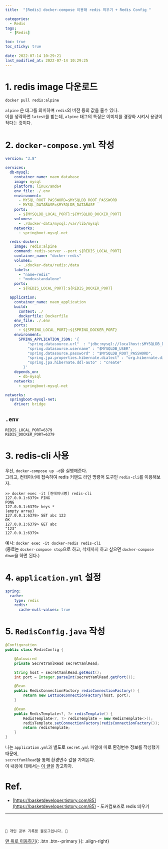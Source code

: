 ```yaml
---
title:  "[Redis] docker-compose 이용해 redis 띄우기 + Redis Config "

categories:
  - Redis
tags:
  - [Redis]

toc: true
toc_sticky: true
 
date: 2022-07-14 10:29:21
last_modified_at: 2022-07-14 10:29:25
---
```

# 1. redis image 다운로드
```
docker pull redis:alpine
```
`alpine` 은 태그를 의미하며 `redis`의 버전 등의 값을 줄수 있다.<br>
이를 생략하면 `latest`를 받는데, `alpine` 태그의 특징은 이미지를 경량화 시켜서 용량이 작다는 것이다.

# 2. `docker-compose.yml` 작성
```yml
version: "3.8"

services:
  db-mysql:
    container_name: naem_database
    image: mysql
    platform: linux/amd64
    env_file: ./.env
    environment:
      - MYSQL_ROOT_PASSWORD=$MYSQLDB_ROOT_PASSWORD
      - MYSQL_DATABASE=$MYSQLDB_DATABASE
    ports:
      - ${MYSQLDB_LOCAL_PORT}:${MYSQLDB_DOCKER_PORT}
    volumes:
      - ./docker-data/mysql:/var/lib/mysql
    networks:
      - springboot-mysql-net

  redis-docker:
    image: redis:alpine
    command: redis-server --port ${REDIS_LOCAL_PORT}
    container_name: "docker-redis"
    volumes:
      - ./docker-data/redis:/data
    labels:
      - "name=redis"
      - "mode=standalone"
    ports:
      - ${REDIS_LOCAL_PORT}:${REDIS_DOCKER_PORT}

  application:
    container_name: naem_application
    build:
      context: ./
      dockerfile: Dockerfile
    env_file: ./.env
    ports:
      - ${SPRING_LOCAL_PORT}:${SPRING_DOCKER_PORT}
    environment:
      SPRING_APPLICATION_JSON: '{
          "spring.datasource.url"  : "jdbc:mysql://localhost:$MYSQLDB_DOCKER_PORT/$MYSQLDB_DATABASE?serverTimezone=UTC&characterEncoding=UTF-8",
          "spring.datasource.username" : "$MYSQLDB_USER",
          "spring.datasource.password" : "$MYSQLDB_ROOT_PASSWORD",
          "spring.jpa.properties.hibernate.dialect" : "org.hibernate.dialect.MySQL8Dialect",
          "spring.jpa.hibernate.ddl-auto" : "create"
        }'
    depends_on:
      - db-mysql
    networks:
      - springboot-mysql-net

networks:
  springboot-mysql-net:
    driver: bridge
```

## `.env`
```
REDIS_LOCAL_PORT=6379
REDIS_DOCKER_PORT=6379
```

# 3. redis-cli 사용
우선, `docker-compose up -d`을 실행해준다.<br>
그리고, 컨테이너에 접속하여 redis 커맨드 라인 명령어 도구인 `redis-cli`를 이용해보자.
```
>> docker exec -it [컨테이너명] redis-cli
127.0.0.1:6379> PING
PONG
127.0.0.1:6379> keys *
(empty array)
127.0.0.1:6379> SET abc 123
OK
127.0.0.1:6379> GET abc
"123"
127.0.0.1:6379> 
```
예시: `docker exec -it docker-redis redis-cli`<br>
(종료는 `docker-compose stop`으로 하고, 삭제까지 하고 싶으면 `docker-compose down`을 하면 된다.)

# 4. `application.yml` 설정
```yml
spring:
  cache:
    type: redis
    redis:
      cache-null-values: true
```

# 5. `RedisConfig.java` 작성
```java
@Configuration
public class RedisConfig {

    @Autowired
    private SecretYamlRead secretYamlRead;

    String host = secretYamlRead.getHost();
    int port = Integer.parseInt(secretYamlRead.getPort());

    @Bean
    public RedisConnectionFactory redisConnectionFactory() {
        return new LettuceConnectionFactory(host, port);
    }

    @Bean
    public RedisTemplate<?, ?> redisTemplate() {
        RedisTemplate<?, ?> redisTemplate = new RedisTemplate<>();
        redisTemplate.setConnectionFactory(redisConnectionFactory());
        return redisTemplate;
    }
}
```
나는 `application.yml`과 별도로 `secret.yml` 파일에 따로 환경변수 정보를 작성했기 때문에,<br>
`secretYamlRead`을 통해 환경변수 값을 가져온다.<br>
이 내용에 대해서는 [이 글]()을 참고하자.


# Ref.
- [https://basketdeveloper.tistory.com/85](https://basketdeveloper.tistory.com/85) - 도커컴포즈로 redis 띄우기


***
<br>

    💛 개인 공부 기록용 블로그입니다. 👻

[맨 위로 이동하기](#){: .btn .btn--primary }{: .align-right}